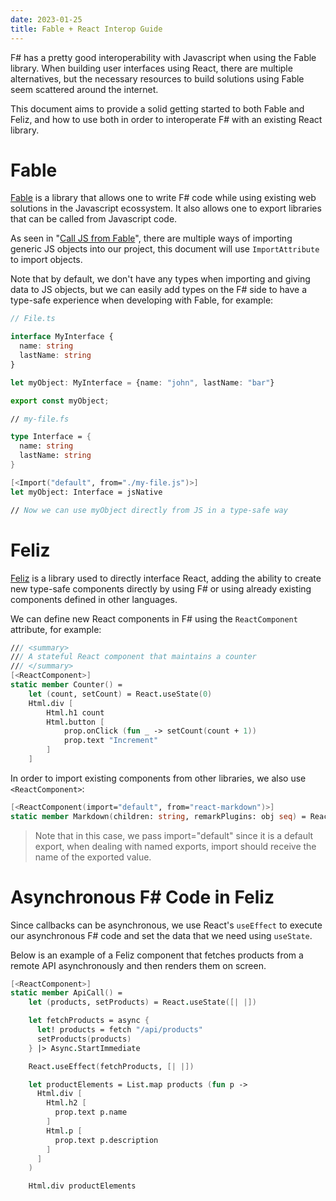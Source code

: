 ```yaml
---
date: 2023-01-25
title: Fable + React Interop Guide
---
```


F# has a pretty good interoperability with Javascript when using the Fable
library. When building user interfaces using React, there are multiple
alternatives, but the necessary resources to build solutions using Fable seem
scattered around the internet.

This document aims to provide a solid getting started to both Fable and Feliz,
and how to use both in order to interoperate F# with an existing React library.

# Fable
[Fable](https://fable.io/) is a library that allows one to write F# code while
using existing web solutions in the Javascript ecossystem. It also allows one to
export libraries that can be called from Javascript code.

As seen in "[Call JS from
Fable](https://fable.io/docs/communicate/js-from-fable.html)", there are
multiple ways of importing generic JS objects into our project, this document
will use `ImportAttribute` to import objects.

Note that by default, we don't have any types when importing and giving data to
JS objects, but we can easily add types on the F# side to have a type-safe
experience when developing with Fable, for example:

```ts
// File.ts

interface MyInterface {
  name: string
  lastName: string
}

let myObject: MyInterface = {name: "john", lastName: "bar"}

export const myObject;
```

```fsharp
// my-file.fs

type Interface = {
  name: string
  lastName: string
}

[<Import("default", from="./my-file.js")>]
let myObject: Interface = jsNative

// Now we can use myObject directly from JS in a type-safe way
```

# Feliz

[Feliz](https://zaid-ajaj.github.io/Feliz/) is a library used to directly
interface React, adding the ability to create new type-safe components directly
by using F# or using already existing components defined in other languages.

We can define new React components in F# using the `ReactComponent` attribute,
for example: 

```fsharp
/// <summary>
/// A stateful React component that maintains a counter
/// </summary>
[<ReactComponent>]
static member Counter() =
    let (count, setCount) = React.useState(0)
    Html.div [
        Html.h1 count
        Html.button [
            prop.onClick (fun _ -> setCount(count + 1))
            prop.text "Increment"
        ]
    ]
```

In order to import existing components from other libraries, we also use
`<ReactComponent>`:

```fsharp
[<ReactComponent(import="default", from="react-markdown")>]
static member Markdown(children: string, remarkPlugins: obj seq) = React.imported()
```

> Note that in this case, we pass import="default" since it is a default export,
> when dealing with named exports, import should receive the name of the
> exported value.

# Asynchronous F# Code in Feliz
Since callbacks can be asynchronous, we use React's `useEffect` to execute
our asynchronous F# code and set the data that we need using `useState`.

Below is an example of a Feliz component that fetches products from a remote API
asynchronously and then renders them on screen.

```fsharp
[<ReactComponent>]
static member ApiCall() =
    let (products, setProducts) = React.useState([| |])

    let fetchProducts = async {
      let! products = fetch "/api/products"
      setProducts(products)
    } |> Async.StartImmediate

    React.useEffect(fetchProducts, [| |])

    let productElements = List.map products (fun p -> 
      Html.div [
        Html.h2 [
          prop.text p.name
        ]
        Html.p [
          prop.text p.description
        ]
      ]
    )

    Html.div productElements
```
